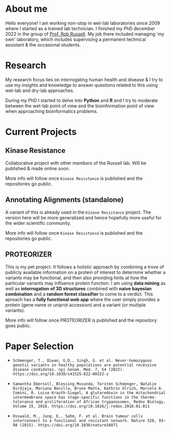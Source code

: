 # About me
Hello everyone!
I am working non-stop in wet-lab laboratories since 2009 where I started as a trained lab technician. I finished my PhD december 2022 in the group of [Prof. Rob Russell](http://russelllab.org). My job there included managing 'my own' laboratory, which includes supervising a permanent technical assistant & the occasional students.

# Research
My research focus lies on interrogating human health and disease & I try to use my insights and knowledge to answer questions related to this using wet-lab and dry-lab approaches. 

During my PhD I started to delve into **Python** and **R** and I try to moderate between the wet-lab point of view and the bioinformation point of view when approaching bioinformatics problems.

# Current Projects 
## Kinase Resistance
Collaborative project with other members of the Russell lab.
Will be published & made online soon. 

More info will follow once ``Kinase Resistance`` is published and the repositories go public.


## Annotating Alignments (standalone)
A variant of this is already used in the ``Kinase Resistance`` project. The version here will be more generalized and hence hopefully more useful for the wider scientific community. 

More info will follow once ``Kinase Resistance`` is published and the repositories go public.

## PROTEORIZER
This is my pet project. It follows a holistic approach by combining a trove of publicly available information on a protein of interest to determine whether a variants may be functional, and then also providing hints at how the particular variants may influence protein function. I am using **data mining** as well as **interrogation of 3D structures** combined with **naive bayesian combination** and a **random forest classifier** to come to a verdict. This aproach has a **fully functional web app** where the user simply provides a protein (gene name or uniprot accession) and a variant (or multiple variants).

More info will follow once PROTEORIZER is published and the repository goes public.

# Paper Selection

- ``Schmenger, T., Diwan, G.D., Singh, G. et al. Never-homozygous genetic variants in healthy populations are potential recessive disease candidates. npj Genom. Med. 7, 54 (2022). https://doi.org/10.1038/s41525-022-00322-z``

- ``Samantha Ebersoll, Blessing Musunda, Torsten Schmenger, Natalie Dirdjaja, Mariana Bonilla, Bruno Manta, Kathrin Ulrich, Marcelo A. Comini, R. Luise Krauth-Siegel,
A glutaredoxin in the mitochondrial intermembrane space has stage-specific functions in the thermo-tolerance and proliferation of African trypanosomes, Redox Biology, Volume 15, 2018, https://doi.org/10.1016/j.redox.2018.01.011``

- ``Osswald, M., Jung, E., Sahm, F. et al. Brain tumour cells interconnect to a functional and resistant network. Nature 528, 93–98 (2015). https://doi.org/10.1038/nature16071``




